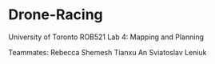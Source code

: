 # Drone-Racing
University of Toronto ROB521 Lab 4: Mapping and Planning

Teammates:
Rebecca Shemesh
Tianxu An
Sviatoslav Leniuk
